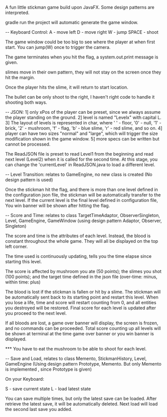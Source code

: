 
A fun little stickman game build upon JavaFX. Some design patterns are interpreted.

gradle run the project will automatic generate the game window.

-- Keyboard Control:
A - move left
D - move right
W - jump
SPACE - shoot

The game window could be too big to see where the player at when first start. You can jump(W) once to trigger the camera.

The game terminates when you hit the flag, a system.out.print message is given.

slimes move in their own pattern, they will not stay on the screen once they hit the margin.

Once the player hits the slime, it will return to start location.

The bullet can be only shoot to the right, I haven't right code to handle it shooting both ways.

-- JSON:
1] only xPos of the player can be preset, since we always assume the player standing on the ground.
2] level is named "Levelx" with capital L.
3] The layout of levels is represented in char, where
' ' - floor,
'0' - null,
'1' - brick,
'2' - mushroom,
'f' - flag,
'b' - blue slime,
'r' - red slime,
and so on.
4] player can have two sizes "normal" and "large", which will trigger the size modification shown in the game window.
5] more specs can be written but cannot be processed.


The ReadJSON file is preset to read Level1 from the beginning and read next level (Level2) when it is called for the second time.
At this stage, you can change the 'currentLevel' in ReadJSON.java to load a different level.



-- Level Transition: relates to GameEngine, no new class is created
(No design pattern is used)

Once the stickman hit the flag, and there is more than one level defined in the configuration json file, the stickman will be automatically transfer to the next level. 
If the current level is the final level defined in configuration file, You win banner will be shown after hitting the flag.



-- Score and Time: relates to class TargetTimeAdaptor, ObserverSingleton, Level, GameEngine, GameWindow 
(using design pattern Adaptor, Observer, Singleton)

The score and time is the attributes of each level. Instead, the blood is constant throughout the whole game. They will all be displayed on the top left corner. 

The time used is continuously updating, tells you the time elapse since starting this level.

The score is affected by mushroom you ate (50 points); 
the slimes you shot (100 points); 
and the target time defined in the json file (over-time: minus, within time: plus)

The blood is lost if the stickman is fallen or hit by a slime. 
The stickman will be automatically sent back to its starting point and restart this level.
When you lose a life, time and score will restart counting from 0, and all entities you destroyed will be restored.
Final score for each level is updated after you proceed to the next level.

If all bloods are lost, a game over banner will display, the screen is frozen, and no commands can be proceeded.
Total score counting up all levels will be shown at terminal at the time game over banner or you win banner is displayed.

*** You have to eat the mushroom to be able to shoot for each level. 



-- Save and Load, relates to class Memento, StickmanHistory, Level, GameEngine 
(Using design pattern Prototype, Memento. But only Memento is implemented , since Prototype is given)

On your Keyboard:

S - save current state
L - load latest state

You can save multiple times, but only the latest save can be loaded. 
After retrieve the latest save, it will be automatically deleted. 
Next load will load the second last save you added.
